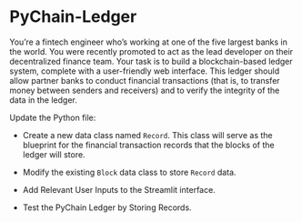 # PyChain-Ledger

You’re a fintech engineer who’s working at one of the five largest banks in the world. You were recently promoted to act as the lead developer on their decentralized finance team. Your task is to build a blockchain-based ledger system, complete with a user-friendly web interface. This ledger should allow partner banks to conduct financial transactions (that is, to transfer money between senders and receivers) and to verify the integrity of the data in the ledger.

Update the Python file:

* Create a new data class named `Record`. This class will serve as the blueprint for the financial transaction records that the blocks of the ledger will store.

* Modify the existing `Block` data class to store `Record` data.

* Add Relevant User Inputs to the Streamlit interface.

* Test the PyChain Ledger by Storing Records.



